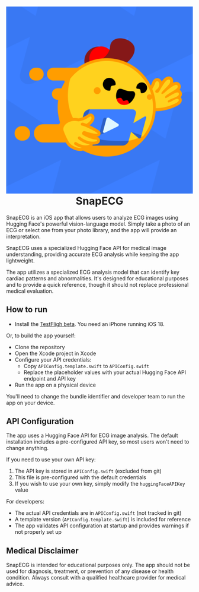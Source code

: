 <p align="center" style="margin-bottom: 0;">
  <img src="HuggingSnap/Assets.xcassets/AppIcon.appiconset/SnapECG logo.png" alt="SnapECG Banner">
</p>
<h1 align="center" style="margin-top: 0;">SnapECG</h1>

SnapECG is an iOS app that allows users to analyze ECG images using Hugging Face's powerful vision-language model. Simply take a photo of an ECG or select one from your photo library, and the app will provide an interpretation.

SnapECG uses a specialized Hugging Face API for medical image understanding, providing accurate ECG analysis while keeping the app lightweight. 

The app utilizes a specialized ECG analysis model that can identify key cardiac patterns and abnormalities. It's designed for educational purposes and to provide a quick reference, though it should not replace professional medical evaluation.

## How to run

- Install the [TestFligh beta](https://testflight.apple.com/join/c1MPaHDF). You need an iPhone running iOS 18.

Or, to build the app yourself:
- Clone the repository
- Open the Xcode project in Xcode
- Configure your API credentials:
  - Copy `APIConfig.template.swift` to `APIConfig.swift`
  - Replace the placeholder values with your actual Hugging Face API endpoint and API key
- Run the app on a physical device

You'll need to change the bundle identifier and developer team to run the app on your device.

## API Configuration

The app uses a Hugging Face API for ECG image analysis. The default installation includes a pre-configured API key, so most users won't need to change anything.

If you need to use your own API key:

1. The API key is stored in `APIConfig.swift` (excluded from git)
2. This file is pre-configured with the default credentials
3. If you wish to use your own key, simply modify the `huggingFaceAPIKey` value

For developers:
- The actual API credentials are in `APIConfig.swift` (not tracked in git)
- A template version (`APIConfig.template.swift`) is included for reference
- The app validates API configuration at startup and provides warnings if not properly set up

## Medical Disclaimer

SnapECG is intended for educational purposes only. The app should not be used for diagnosis, treatment, or prevention of any disease or health condition. Always consult with a qualified healthcare provider for medical advice.

